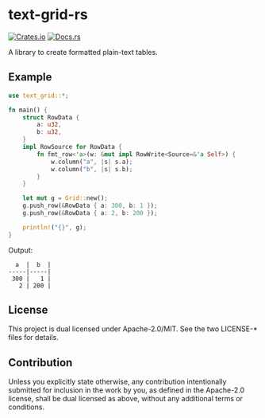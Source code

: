 # text-grid-rs

[![Crates.io](https://img.shields.io/crates/v/text-grid.svg)](https://crates.io/crates/text-grid)
[![Docs.rs](https://docs.rs/text-grid/badge.svg)](https://docs.rs/crate/text-grid)

A library to create formatted plain-text tables.

## Example

```rust :main.rs
use text_grid::*;

fn main() {
    struct RowData {
        a: u32,
        b: u32,
    }
    impl RowSource for RowData {
        fn fmt_row<'a>(w: &mut impl RowWrite<Source=&'a Self>) {
            w.column("a", |s| s.a);
            w.column("b", |s| s.b);
        }
    }

    let mut g = Grid::new();
    g.push_row(&RowData { a: 300, b: 1 });
    g.push_row(&RowData { a: 2, b: 200 });

    println!("{}", g);
}
```

Output:

```text
  a  |  b  |
-----|-----|
 300 |   1 |
   2 | 200 |
```

## License

This project is dual licensed under Apache-2.0/MIT. See the two LICENSE-\* files for details.

## Contribution

Unless you explicitly state otherwise, any contribution intentionally submitted for inclusion in the work by you, as defined in the Apache-2.0 license, shall be dual licensed as above, without any additional terms or conditions.

